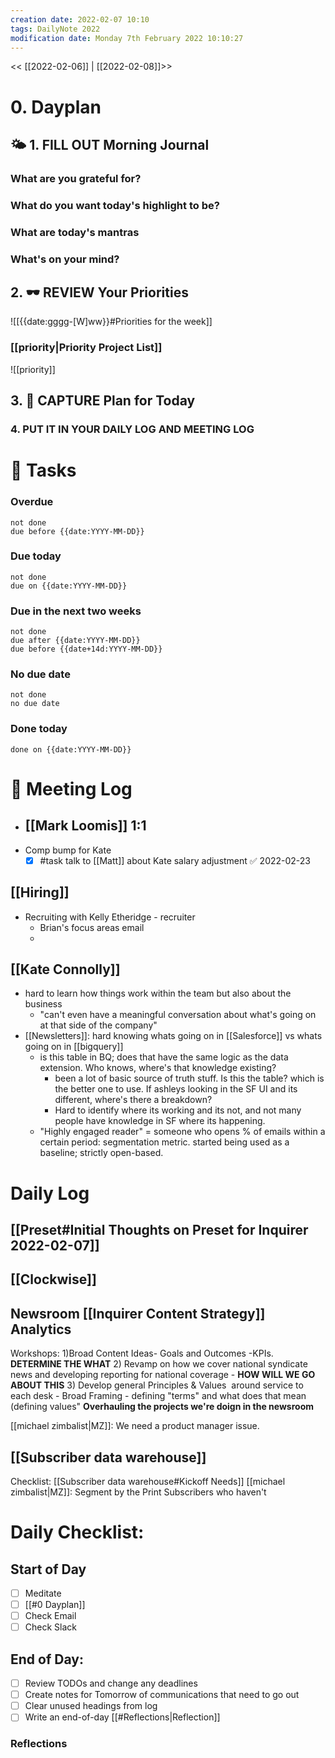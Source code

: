 ```yaml
---
creation date: 2022-02-07 10:10
tags: DailyNote 2022
modification date: Monday 7th February 2022 10:10:27
---
```


<< [[2022-02-06]] | [[2022-02-08]]>>

# 0. Dayplan
## 🌤 1. **FILL OUT** Morning Journal
### What are you grateful for?
### What do you want today's highlight to be?
### What are today's mantras
### What's on your mind?
## 2. 🕶 **REVIEW** Your Priorities
![[{{date:gggg-[W]ww}}#Priorities for the week]]
### [[priority|Priority Project List]] 
![[priority]]
## 3. 📆 **CAPTURE** Plan for Today
### 4. PUT IT IN YOUR DAILY LOG AND MEETING LOG
# 📝 Tasks
### Overdue
```tasks
not done
due before {{date:YYYY-MM-DD}}
```
### Due today
```tasks
not done
due on {{date:YYYY-MM-DD}}
```
### Due in the next two weeks
```tasks
not done
due after {{date:YYYY-MM-DD}}
due before {{date+14d:YYYY-MM-DD}}
```
### No due date
```tasks
not done
no due date
```
### Done today
```tasks
done on {{date:YYYY-MM-DD}}
```
# 📰 Meeting Log
- ## [[Mark Loomis]] 1:1
- Comp bump for Kate
	- [x] #task talk to [[Matt]] about Kate salary adjustment ✅ 2022-02-23
## [[Hiring]]
- Recruiting with Kelly Etheridge - recruiter
	- Brian's focus areas email
	-
## [[Kate Connolly]]
- hard to learn how things work within the team but also about the business
	- "can't even have a meaningful conversation about what's going on at that side of the company"
- [[Newsletters]]: hard knowing whats going on in [[Salesforce]] vs whats going on in [[bigquery]]
	- is this table in BQ; does that have the same logic as the data extension. Who knows, where's that knowledge existing?
		- been a lot of basic source of truth stuff. Is this the table? which is the better one to use. If ashleys looking in the SF UI and its different, where's there a breakdown?
		- Hard to identify where its working and its not, and not many people have knowledge in SF where its happening.
	- "Highly engaged reader" = someone who opens % of emails within a certain period: segmentation metric. started being used as a baseline; strictly open-based.
# Daily Log
## [[Preset#Initial Thoughts on Preset for Inquirer 2022-02-07]]
## [[Clockwise]]
## Newsroom [[Inquirer Content Strategy]] Analytics

Workshops:
1)Broad Content Ideas- Goals and Outcomes -KPIs. **DETERMINE THE WHAT**
2) Revamp on how we cover national syndicate news and developing reporting for national coverage -  **HOW WILL WE GO ABOUT THIS**
3) Develop general Principles & Values  around service to each desk - Broad Framing - defining "terms" and what does that mean (defining values" **Overhauling the projects we're doign in the newsroom**

[[michael zimbalist|MZ]]: We need a product manager issue.
## [[Subscriber data warehouse]]
Checklist: [[Subscriber data warehouse#Kickoff Needs]]
[[michael zimbalist|MZ]]: Segment by the Print Subscribers who haven't
# Daily Checklist:
## Start of Day
- [ ] Meditate
- [ ] [[#0 Dayplan]]
- [ ] Check Email
- [ ] Check Slack
## End of Day:
- [ ] Review TODOs and change any deadlines
- [ ] Create notes for Tomorrow of communications that need to go out
- [ ] Clear unused headings from log
- [ ] Write an end-of-day [[#Reflections|Reflection]]
### Reflections